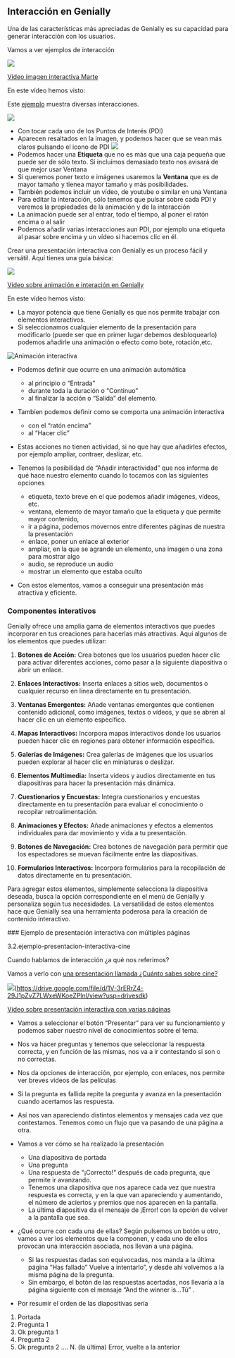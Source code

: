 ## Interacción en Genially

Una de las características más apreciadas de Genially es su capacidad para generar interacción con los usuarios.

Vamos a ver ejemplos de interacción


[![](https://raw.githubusercontent.com/javacasm/Iniciacion-Herramientas-Digitales-Aula/main/images/portada-3.2.ejemplo-imagen-interativa-marte.png)](https://drive.google.com/file/d/1juuXzPuDWPF7i1_Ujq0HwLmt0ZXFuf5h/view?usp=drivesdk)

[Vídeo imagen interactiva Marte](https://drive.google.com/file/d/1juuXzPuDWPF7i1_Ujq0HwLmt0ZXFuf5h/view?usp=drivesdk)

En este vídeo hemos visto:

Este [ejemplo](https://view.genial.ly/5c897761e1906b76bf4ac9cc/interactive-content-marte)  muestra diversas interacciones.

![](https://raw.githubusercontent.com/javacasm/Iniciacion-Herramientas-Digitales-Aula/main/images/plantillas-genially-marte.png)

* Con tocar cada uno de los Puntos de Interés (PDI)
* Aparecen resaltados en la imagen, y podemos hacer que se vean más claros pulsando el icono de PDI
![](https://raw.githubusercontent.com/javacasm/Iniciacion-Herramientas-Digitales-Aula/main/images/genially-icono-interaccion.png)
* Podemos hacer una **Etiqueta** que no es más que una caja pequeña que puede ser de sólo texto. Si incluímos demasiado texto nos avisará de que mejor usar Ventana
* Si queremos poner texto e imágenes usaremos la **Ventana** que es de mayor tamaño y tienea mayor tamaño y más posibilidades.
* También podemos incluir un vídeo, de youtube o similar en una Ventana
* Para editar la interacción, sólo tenemos que pulsar sobre cada PDI y veremos la propiedades de la animación y de la interacción
* La animación puede ser al entrar, todo el tiempo, al poner el ratón encima o al salir
* Podemos añadir varias interacciones aun PDI, por ejemplo una etiqueta al pasar sobre encima y un vídeo si hacemos clic en él.


Crear una presentación interactiva con Genially es un proceso fácil y versátil. Aquí tienes una guía básica:

[![](https://raw.githubusercontent.com/javacasm/Iniciacion-Herramientas-Digitales-Aula/main/images/portada-3.2.animacion-interaccion.png)](https://drive.google.com/file/d/15MaVa6spP4OcaZFEx3Cs89TgSUIh22Iq/view?usp=drivesdk)

[Vídeo sobre animación e interación en Genially](https://drive.google.com/file/d/15MaVa6spP4OcaZFEx3Cs89TgSUIh22Iq/view?usp=drivesdk)

En este vídeo hemos visto:

* La mayor potencia que tiene Genially es que nos permite trabajar con elementos interactivos. 
* Si seleccionamos cualquier elemento de la presentación para modificarlo (puede ser que en primer lugar debemos desbloquearlo) podemos añadirle una animación o efecto como bote, rotación,etc. 

![Animación interactiva](https://raw.githubusercontent.com/javacasm/Iniciacion-Herramientas-Digitales-Aula/main/images/genially-tipos-animacion.png)

* Podemos definir  que ocurre en una animación automática 

    - al principio o “Entrada"
    - durante toda la duración o “Continuo” 
    - al finalizar la acción o “Salida” del elemento. 
* Tambíen podemos definir como se comporta una animación interactiva 

    - con el “ratón encima” 
    - al “Hacer clic”
* Estas acciones no tienen actividad, si no que hay que añadirles efectos, por ejemplo ampliar, contraer, deslizar, etc.
* Tenemos la posibilidad de “Añadir interactividad” que nos informa de qué hace nuestro elemento cuando lo tocamos con las siguientes opciones

    - etiqueta, texto breve en el que podemos añadir imágenes, vídeos, etc. 
    - ventana, elemento de mayor tamaño que la etiqueta y que permite mayor contenido, 
    - ir a página, podemos movernos entre diferentes páginas de nuestra la presentación
    - enlace, poner un enlace al exterior
    - ampliar, en la que se agrande un elemento, una imagen o una zona para mostrar algo
    - audio, se reproduce un audio
    - mostrar un elemento que estaba oculto
* Con estos elementos, vamos a conseguir una presentación más atractiva y eficiente.


### Componentes interativos

Genially ofrece una amplia gama de elementos interactivos que puedes incorporar en tus creaciones para hacerlas más atractivas. Aquí algunos de los elementos que puedes utilizar:

1. **Botones de Acción:** Crea botones que los usuarios pueden hacer clic para activar diferentes acciones, como pasar a la siguiente diapositiva o abrir un enlace.

2. **Enlaces Interactivos:** Inserta enlaces a sitios web, documentos o cualquier recurso en línea directamente en tu presentación.

3. **Ventanas Emergentes:** Añade ventanas emergentes que contienen contenido adicional, como imágenes, textos o vídeos, y que se abren al hacer clic en un elemento específico.

4. **Mapas Interactivos:** Incorpora mapas interactivos donde los usuarios pueden hacer clic en regiones para obtener información específica.

5. **Galerías de Imágenes:** Crea galerías de imágenes que los usuarios pueden explorar al hacer clic en miniaturas o deslizar.

6. **Elementos Multimedia:** Inserta videos y audios directamente en tus diapositivas para hacer la presentación más dinámica.

7. **Cuestionarios y Encuestas:** Integra cuestionarios y encuestas directamente en tu presentación para evaluar el conocimiento o recopilar retroalimentación.

8. **Animaciones y Efectos:** Añade animaciones y efectos a elementos individuales para dar movimiento y vida a tu presentación.

9. **Botones de Navegación:** Crea botones de navegación para permitir que los espectadores se muevan fácilmente entre las diapositivas.

10. **Formularios Interactivos:** Incorpora formularios para la recopilación de datos directamente en tu presentación.

Para agregar estos elementos, simplemente selecciona la diapositiva deseada, busca la opción correspondiente en el menú de Genially y personaliza según tus necesidades. La versatilidad de estos elementos hace que Genially sea una herramienta poderosa para la creación de contenido interactivo.

### Ejemplo de presentación interactiva con múltiples páginas

3.2.ejemplo-presentacion-interactiva-cine

Cuando hablamos de interacción ¿a qué nos referimos? 

Vamos a verlo con [una presentación llamada ¿Cuánto sabes sobre cine?](https://view.genial.ly/65acf08599dd1b0014273274/interactive-content-cuanto-sabes-sobre-cine)

![](https://raw.githubusercontent.com/javacasm/Iniciacion-Herramientas-Digitales-Aula/main/images/portada-3.2.ejemplo-presentacion-interactiva-cine.png)(https://drive.google.com/file/d/1V-3rERrZ4-29J1pZvZ7LWxeWKoeZPlnl/view?usp=drivesdk)

[Vídeo sobre presentación interactiva con varias páginas](https://drive.google.com/file/d/1V-3rERrZ4-29J1pZvZ7LWxeWKoeZPlnl/view?usp=drivesdk)

* Vamos a seleccionar el botón “Presentar” para ver su funcionamiento y podemos saber nuestro nivel de conocimientos sobre el tema. 
* Nos va hacer preguntas y tenemos que seleccionar la respuesta correcta, y en función de las mismas, nos va a ir contestando si son o no correctas. 
* Nos da opciones de interacción, por ejemplo, con enlaces, nos permite ver breves videos de las películas
* Si la pregunta es fallida repite la pregunta y avanza en la presentación cuando acertamos las respuesta. 
* Así nos van apareciendo distintos elementos y mensajes cada vez que contestamos. Tenemos como un flujo que va pasando de una página a otra.
* Vamos a ver cómo se ha realizado la presentación

    - Una diapositiva de portada
    - Una pregunta
    - Una respuesta de "¡Correcto!" después de cada pregunta, que permite ir avanzando.
    - Tenemos una diapositiva que nos aparece cada vez que nuestra respuesta es correcta, y en la que van apareciendo y aumentando, el número de aciertos y premios que nos aparecen en la pantalla.
    - La última diapositiva da el mensaje de ¡Error! con la opción de volver a la pantalla que sea. 
* ¿Qué ocurre con cada una de ellas? Según pulsemos un botón u otro, vamos a ver los elementos que la componen, y cada uno de ellos provocan una interacción asociada, nos llevan a una página. 

    - Si las respuestas dadas son equivocadas, nos manda a la última página “Has fallado” Vuelve a intentarlo”, y desde ahí volvemos a la misma página de la pregunta. 
    - Sin embargo, el botón de las respuestas acertadas, nos llevaría a la página siguiente con el mensaje “And the winner is…Tú” .
* Por resumir el orden de las diapositivas sería

1. Portada
2. Pregunta 1
3. Ok pregunta 1
4. Pregunta 2
5. Ok pregunta 2
....
N. (la última) Error, vuelte a la anterior

